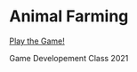 # Animal Farming

[Play the Game!](https://noahorta22.itch.io/animal-farming)

Game Developement Class 2021
